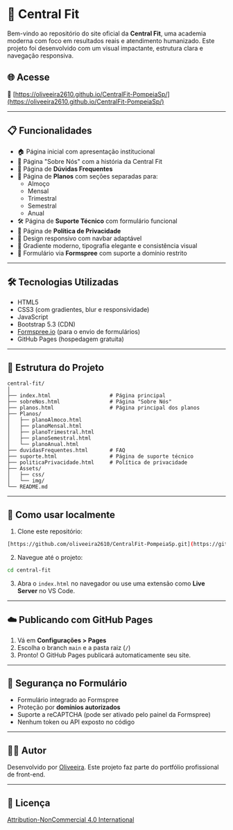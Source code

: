 # 💪 Central Fit

Bem-vindo ao repositório do site oficial da **Central Fit**, uma academia moderna com foco em resultados reais e atendimento humanizado. Este projeto foi desenvolvido com um visual impactante, estrutura clara e navegação responsiva.

## 🌐 Acesse

🔗 [https://oliveeira2610.github.io/CentralFit-PompeiaSp/](https://oliveeira2610.github.io/CentralFit-PompeiaSp/)  

---

## 📋 Funcionalidades

- 🏠 Página inicial com apresentação institucional
- 🧾 Página "Sobre Nós" com a história da Central Fit
- 💬 Página de **Dúvidas Frequentes**
- 💼 Página de **Planos** com seções separadas para:
  - Almoço
  - Mensal
  - Trimestral
  - Semestral
  - Anual
- 🛠 Página de **Suporte Técnico** com formulário funcional
- 📜 Página de **Política de Privacidade**
- 📱 Design responsivo com navbar adaptável
- 🎨 Gradiente moderno, tipografia elegante e consistência visual
- 📩 Formulário via **Formspree** com suporte a domínio restrito

---

## 🛠 Tecnologias Utilizadas

- HTML5
- CSS3 (com gradientes, blur e responsividade)
- JavaScript
- Bootstrap 5.3 (CDN)
- [Formspree.io](https://formspree.io) (para o envio de formulários)
- GitHub Pages (hospedagem gratuita)

---

## 📁 Estrutura do Projeto

```
central-fit/
│
├── index.html                   # Página principal
├── sobreNos.html                # Página "Sobre Nós"
├── planos.html                  # Página principal dos planos
├── Planos/
│   ├── planoAlmoco.html
│   ├── planoMensal.html
│   ├── planoTrimestral.html
│   ├── planoSemestral.html
│   └── planoAnual.html
├── duvidasFrequentes.html       # FAQ
├── suporte.html                 # Página de suporte técnico
├── politicaPrivacidade.html     # Política de privacidade
├── Assets/
│   ├── css/
│   └── img/
└── README.md
```

---

## 🚀 Como usar localmente

1. Clone este repositório:
```bash
[https://github.com/oliveeira2610/CentralFit-PompeiaSp.git](https://github.com/oliveeira2610/CentralFit-PompeiaSp.git)
```

2. Navegue até o projeto:
```bash
cd central-fit
```

3. Abra o `index.html` no navegador ou use uma extensão como **Live Server** no VS Code.

---

## ☁️ Publicando com GitHub Pages

1. Vá em **Configurações > Pages**
2. Escolha o branch `main` e a pasta raiz (`/`)
3. Pronto! O GitHub Pages publicará automaticamente seu site.

---

## 🔐 Segurança no Formulário

- Formulário integrado ao Formspree
- Proteção por **domínios autorizados**
- Suporte a reCAPTCHA (pode ser ativado pelo painel da Formspree)
- Nenhum token ou API exposto no código

---

## 👨‍💻 Autor

Desenvolvido por [Oliveeira](https://github.com/oliveeira2610).
Este projeto faz parte do portfólio profissional de front-end.

---

## 📄 Licença

[Attribution-NonCommercial 4.0 International](https://creativecommons.org/licenses/by-nc/4.0/)
